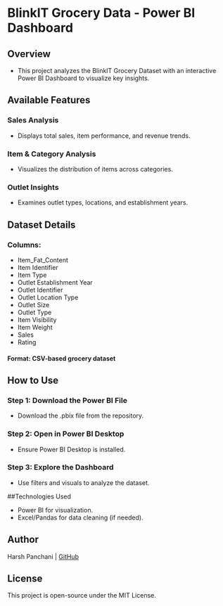 # BlinkIT Grocery Data - Power BI Dashboard

## Overview
- This project analyzes the BlinkIT Grocery Dataset with an interactive Power BI Dashboard to visualize key insights.

## Available Features

### Sales Analysis
- Displays total sales, item performance, and revenue trends.

### Item & Category Analysis
- Visualizes the distribution of items across categories.

### Outlet Insights
- Examines outlet types, locations, and establishment years.

## Dataset Details
### Columns:
- Item_Fat_Content
- Item Identifier
- Item Type
- Outlet Establishment Year
- Outlet Identifier
- Outlet Location Type
- Outlet Size
- Outlet Type
- Item Visibility
- Item Weight
- Sales
- Rating

#### Format: CSV-based grocery dataset

## How to Use
### Step 1: Download the Power BI File
- Download the .pbix file from the repository.
### Step 2: Open in Power BI Desktop
- Ensure Power BI Desktop is installed.
### Step 3: Explore the Dashboard
- Use filters and visuals to analyze the dataset.


##Technologies Used
- Power BI for visualization.
- Excel/Pandas for data cleaning (if needed).

## Author
Harsh Panchani | [GitHub](https://github.com/Harshp729)

## License
This project is open-source under the MIT License.



